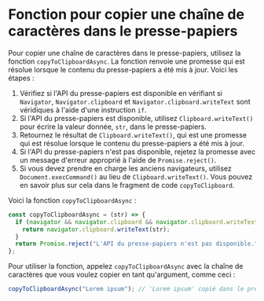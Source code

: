 # Fonction pour copier une chaîne de caractères dans le presse-papiers

Pour copier une chaîne de caractères dans le presse-papiers, utilisez la fonction `copyToClipboardAsync`. La fonction renvoie une promesse qui est résolue lorsque le contenu du presse-papiers a été mis à jour. Voici les étapes :

1. Vérifiez si l'API du presse-papiers est disponible en vérifiant si `Navigator`, `Navigator.clipboard` et `Navigator.clipboard.writeText` sont véridiques à l'aide d'une instruction `if`.
2. Si l'API du presse-papiers est disponible, utilisez `Clipboard.writeText()` pour écrire la valeur donnée, `str`, dans le presse-papiers.
3. Retournez le résultat de `Clipboard.writeText()`, qui est une promesse qui est résolue lorsque le contenu du presse-papiers a été mis à jour.
4. Si l'API du presse-papiers n'est pas disponible, rejetez la promesse avec un message d'erreur approprié à l'aide de `Promise.reject()`.
5. Si vous devez prendre en charge les anciens navigateurs, utilisez `Document.execCommand()` au lieu de `Clipboard.writeText()`. Vous pouvez en savoir plus sur cela dans le fragment de code `copyToClipboard`.

Voici la fonction `copyToClipboardAsync` :

```js
const copyToClipboardAsync = (str) => {
  if (navigator && navigator.clipboard && navigator.clipboard.writeText) {
    return navigator.clipboard.writeText(str);
  }
  return Promise.reject("L'API du presse-papiers n'est pas disponible.");
};
```

Pour utiliser la fonction, appelez `copyToClipboardAsync` avec la chaîne de caractères que vous voulez copier en tant qu'argument, comme ceci :

```js
copyToClipboardAsync("Lorem ipsum"); // 'Lorem ipsum' copié dans le presse-papiers.
```
